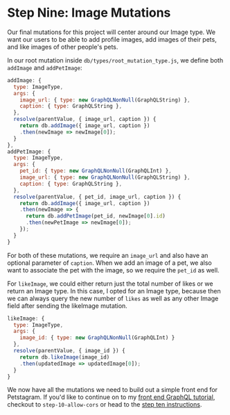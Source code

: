 # Step Nine: Image Mutations

Our final mutations for this project will center around our Image type. We want our users to be able to add profile images, add images of their pets, and like images of other people's pets.

In our root mutation inside `db/types/root_mutation_type.js`, we define both `addImage` and `addPetImage`:

```js
addImage: {
  type: ImageType,
  args: {
    image_url: { type: new GraphQLNonNull(GraphQLString) },
    caption: { type: GraphQLString },
  },
  resolve(parentValue, { image_url, caption }) {
    return db.addImage({ image_url, caption })
    .then(newImage => newImage[0]);
  }
},
addPetImage: {
  type: ImageType,
  args: {
    pet_id: { type: new GraphQLNonNull(GraphQLInt) },
    image_url: { type: new GraphQLNonNull(GraphQLString) },
    caption: { type: GraphQLString },
  },
  resolve(parentValue, { pet_id, image_url, caption }) {
    return db.addImage({ image_url, caption })
    .then(newImage => {
      return db.addPetImage(pet_id, newImage[0].id)
      .then(newPetImage => newImage[0]);
    });
  }
}
```

For both of these mutations, we require an `image_url` and also have an optional parameter of `caption`. When we add an image of a pet, we also want to associate the pet with the image, so we require the `pet_id` as well.

For `likeImage`, we could either return just the total number of likes or we return an Image type. In this case, I opted for an Image type, because then we can always query the new number of `likes` as well as any other Image field after sending the likeImage mutation.

```js
likeImage: {
  type: ImageType,
  args: {
    image_id: { type: new GraphQLNonNull(GraphQLInt) }
  },
  resolve(parentValue, { image_id }) {
    return db.likeImage(image_id)
    .then(updatedImage => updatedImage[0]);
  }
}
```

We now have all the mutations we need to build out a simple front end for Petstagram. If you'd like to continue on to my [front end GraphQL tutorial](https://github.com/isaacmillercodes/petstagram-graphql-frontend), checkout to `step-10-allow-cors` or head to the [step ten instructions](https://github.com/isaacmillercodes/petstagram-graphql-backend/tree/step-10-allow-cors).
